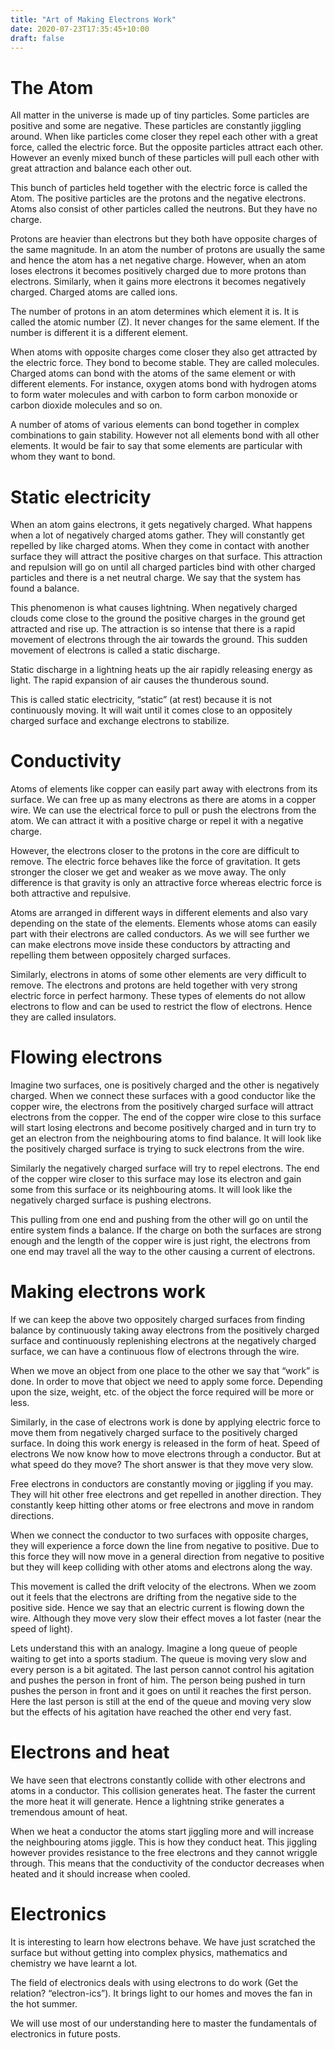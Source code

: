 ```yaml
---
title: "Art of Making Electrons Work"
date: 2020-07-23T17:35:45+10:00
draft: false
---
```


# The Atom
All matter in the universe is made up of tiny particles. Some particles are positive and some are negative. These particles are constantly jiggling around. When like particles come closer they repel each other with a great force, called the electric force. But the opposite particles attract each other. However an evenly mixed bunch of these particles will pull each other with great attraction and balance each other out. 

This bunch of particles held together with the electric force is called the Atom. The positive particles are the protons and the negative electrons. Atoms also consist of other particles called the neutrons. But they have no charge.

Protons are heavier than electrons but they both have opposite charges of the same magnitude.  In an atom the number of protons are usually the same and hence the atom has a net negative charge. However, when an atom loses electrons it becomes positively charged due to more protons than electrons. Similarly, when it gains more electrons it becomes negatively charged. Charged atoms are called ions.

The number of protons in an atom determines which element it is. It is called the atomic number (Z). It never changes for the same element. If the number is different it is a different element.

When atoms with opposite charges come closer they also get attracted by the electric force. They bond to become stable. They are called molecules. Charged atoms can bond with the atoms of the same element or with different elements. For instance, oxygen atoms bond with hydrogen atoms to form water molecules and with carbon to form carbon monoxide or carbon dioxide molecules and so on. 

A number of atoms of various elements can bond together in complex combinations to gain stability. However not all elements bond with all other elements. It would be fair to say that some elements are particular with whom they want to bond.

# Static electricity
When an atom gains electrons, it gets negatively charged. What happens when a lot of negatively charged atoms gather. They will constantly get repelled by like charged atoms. When they come in contact with another surface they will attract the positive charges on that surface. This attraction and repulsion will go on until all charged particles bind with other charged particles and there is a net neutral charge. We say that the system has found a balance.

This phenomenon is what causes lightning. When negatively charged clouds come close to the ground the positive charges in the ground get attracted and rise up. The attraction is so intense that there is a rapid movement of electrons through the air towards the ground. This sudden movement of electrons is called a static discharge.

Static discharge in a lightning heats up the air rapidly releasing energy as light. The rapid expansion of air causes the thunderous sound.

This is called static electricity, “static” (at rest)  because it is not continuously moving. It will wait until it comes close to an oppositely charged surface and exchange electrons to stabilize.

# Conductivity
Atoms of elements like copper can easily part away with electrons from its surface. We can free up as many electrons as there are atoms in a copper wire. We can use the electrical force to pull or push the electrons from the atom. We can attract it with a positive charge or repel it with a negative charge.

However, the electrons closer to the protons in the core are difficult to remove. The electric force behaves like the force of gravitation. It gets stronger the closer we get and weaker as we move away. The only difference is that gravity is only an attractive force whereas electric force is both attractive and repulsive.

Atoms are arranged in different ways in different elements and also vary depending on the state of the elements. Elements whose atoms can easily part with their electrons are called conductors. As we will see further we can make electrons move inside these conductors by attracting and repelling them between oppositely charged surfaces.

Similarly, electrons in atoms of some other elements are very difficult to remove. The electrons and protons are held together with very strong electric force in perfect harmony. These types of elements do not allow electrons to flow and can be used to restrict the flow of electrons. Hence they are called insulators.

# Flowing electrons
Imagine two surfaces, one is positively charged and the other is negatively charged. When we connect these surfaces with a good conductor like the copper wire, the electrons from the positively charged surface will attract electrons from the copper. The end of the copper wire close to this surface will start losing electrons and become positively charged and in turn try to get an electron from the neighbouring atoms to find balance. It will look like the positively charged surface is trying to suck electrons from the wire.

Similarly the negatively charged surface will try to repel electrons. The end of the copper wire closer to this surface may lose its electron and gain some from this surface or its neighbouring atoms. It will look like the negatively charged surface is pushing electrons.

This pulling from one end and pushing from the other will go on until the entire system finds a balance. If the charge on both the surfaces are strong enough and the length of the copper wire is just right, the electrons from one end may travel all the way to the other causing a current of electrons.

# Making electrons work
If we can keep the above two oppositely charged surfaces from finding balance by continuously taking away electrons from the positively charged surface and continuously replenishing electrons at the negatively charged surface, we can have a continuous flow of electrons through the wire.

When we move an object from one place to the other we say that “work” is done. In order to move that object we need to apply some force. Depending upon the size, weight, etc. of the object the force required will be more or less.

Similarly, in the case of electrons work is done by applying electric force to move them from negatively charged surface to the positively charged surface. In doing this work energy is released in the form of heat.
Speed of electrons
We now know how to move electrons through a conductor. But at what speed do they move? The short answer is that they move very slow.

Free electrons in conductors are constantly moving or jiggling if you may. They will hit other free electrons and get repelled in another direction. They constantly keep hitting other atoms or free electrons and move in random directions.

When we connect the conductor to two surfaces with opposite charges, they will experience a force down the line from negative to positive. Due to this force they will now move in a general direction from negative to positive but they will keep colliding with other atoms and electrons along the way. 

This movement is called the drift velocity of the electrons. When we zoom out it feels that the electrons are drifting from the negative side to the positive side. Hence we say that an electric current is flowing down the wire. Although they move very slow their effect moves a lot faster (near the speed of light). 

Lets understand this with an analogy. Imagine a long queue of people waiting to get into a sports stadium. The queue is moving very slow and every person is a bit agitated. The last person cannot control his agitation and pushes the person in front of him. The person being pushed in turn pushes the person in front and it goes on until it reaches the first person. Here the last person is still at the end of the queue and moving very slow but the effects of his agitation have reached the other end very fast.

# Electrons and heat
We have seen that electrons constantly collide with other electrons and atoms in a conductor. This collision generates heat. The faster the current the more heat it will generate. Hence a lightning strike generates a tremendous amount of heat.

When we heat a conductor the atoms start jiggling more and will increase the neighbouring atoms jiggle. This is how they conduct heat. This jiggling however provides resistance to the free electrons and they cannot wriggle through. This means that the conductivity of the conductor decreases when heated and it should increase when cooled.

# Electronics
It is interesting to learn how electrons behave. We have just scratched the surface but without getting into complex physics, mathematics and chemistry we have learnt a lot. 

The field of electronics deals with using electrons to do work (Get the relation? “electron-ics”). It brings light to our homes and moves the fan in the hot summer.

We will use most of our understanding here to master the fundamentals of electronics in future posts.
